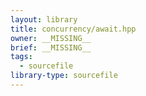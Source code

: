 ```yaml
---
layout: library
title: concurrency/await.hpp
owner: __MISSING__
brief: __MISSING__
tags:
  - sourcefile
library-type: sourcefile
---
```

